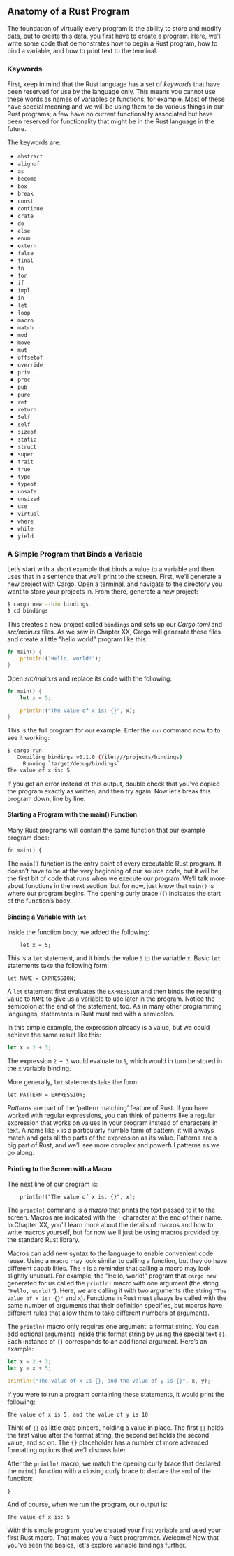 ## Anatomy of a Rust Program

The foundation of virtually every program is the ability to store and modify
data, but to create this data, you first have to create a program. Here, we'll
write some code that demonstrates how to begin a Rust program, how to bind a
variable, and how to print text to the terminal.

### Keywords

First, keep in mind that the Rust language has a set of *keywords* that have
been reserved for use by the language only. This means you cannot use these
words as names of variables or functions, for example. Most of these have
special meaning and we will be using them to do various things in our Rust
programs; a few have no current functionality associated but have been reserved
for functionality that might be in the Rust language in the future.

The keywords are:

* `abstract`
* `alignof`
* `as`
* `become`
* `box`
* `break`
* `const`
* `continue`
* `crate`
* `do`
* `else`
* `enum`
* `extern`
* `false`
* `final`
* `fn`
* `for`
* `if`
* `impl`
* `in`
* `let`
* `loop`
* `macro`
* `match`
* `mod`
* `move`
* `mut`
* `offsetof`
* `override`
* `priv`
* `proc`
* `pub`
* `pure`
* `ref`
* `return`
* `Self`
* `self`
* `sizeof`
* `static`
* `struct`
* `super`
* `trait`
* `true`
* `type`
* `typeof`
* `unsafe`
* `unsized`
* `use`
* `virtual`
* `where`
* `while`
* `yield`

### A Simple Program that Binds a Variable

Let’s start with a short example that binds a value to a variable and then uses
that in a sentence that we'll print to the screen. First, we’ll generate a new
project with Cargo. Open a terminal, and navigate to the directory you want to
store your projects in. From there, generate a new project:

```bash
$ cargo new --bin bindings
$ cd bindings
```

This creates a new project called `bindings` and sets up our *Cargo.toml* and
*src/main.rs* files. As we saw in Chapter XX, Cargo will generate these files
and create a little "hello world" program like this:

```rust
fn main() {
    println!("Hello, world!");
}
```

Open *src/main.rs* and replace its code with the following:

```rust
fn main() {
    let x = 5;

    println!("The value of x is: {}", x);
}
```

This is the full program for our example. Enter the `run` command now to to see
it working:

```bash
$ cargo run
   Compiling bindings v0.1.0 (file:///projects/bindings)
     Running `target/debug/bindings`
The value of x is: 5
```

If you get an error instead of this output, double check that you've copied the
program exactly as written, and then try again. Now let’s break this program
down, line by line.

#### Starting a Program with the main() Function

Many Rust programs will contain the same function that our example program does:

```rust,ignore
fn main() {
```

The `main()` function is the entry point of every executable Rust program. It
doesn’t have to be at the very beginning of our source code, but it will be the
first bit of code that runs when we execute our program. We’ll talk more about
functions in the next section, but for now, just know that `main()` is
where our program begins. The opening curly brace (`{`) indicates the start of
the function’s body.

#### Binding a Variable with `let`

Inside the function body, we added the following:

```rust,ignore
    let x = 5;
```

This is a `let` statement, and it binds the value `5` to the variable `x`.
Basic `let` statements take the following form:

```text
let NAME = EXPRESSION;
```

A `let` statement first evaluates the `EXPRESSION` and then binds the resulting
value to `NAME` to give us a variable to use later in the program. Notice the
semicolon at the end of the statement, too. As in many other programming
languages, statements in Rust must end with a semicolon.

In this simple example, the expression already is a value, but we could achieve
the same result like this:

```rust
let x = 2 + 3;
```

The expression `2 + 3` would evaluate to `5`, which would in turn be stored in
the `x` variable binding.

More generally, `let` statements take the form:

```text
let PATTERN = EXPRESSION;
```

*Patterns* are part of the ‘pattern matching’ feature of Rust. If you have
worked with regular expressions, you can think of patterns like a regular
expression that works on values in your program instead of characters in text.
A name like `x` is a particularly humble form of pattern; it will always match
and gets all the parts of the expression as its value. Patterns are a big part
of Rust, and we’ll see more complex and powerful patterns as we go along.

#### Printing to the Screen with a Macro

The next line of our program is:

```rust,ignore
    println!("The value of x is: {}", x);
```

The `println!` command is a *macro* that prints the text passed to it to the
screen. Macros are indicated with the `!` character at the end of their name.
In Chapter XX, you'll learn more about the details of macros and how to
write macros yourself, but for now we'll just be using macros provided by the
standard Rust library.

Macros can add new syntax to the language to enable convenient code reuse.
Using a macro may look similar to calling a function, but they do have
different capabilities. The `!` is a reminder that calling a macro may look
slightly unusual. For example, the "Hello, world!" program that `cargo new`
generated for us called the `println!` macro with one argument (the string
`"Hello, world!"`). Here, we are calling it with two arguments (the string
`"The value of x is: {}"` and `x`). Functions in Rust must always be called
with the same number of arguments that their definition specifies, but macros
have different rules that allow them to take different numbers of arguments.

The `println!` macro only requires one argument: a format string. You can add
optional arguments inside this format string by using the special text `{}`.
Each instance of `{}` corresponds to an additional argument. Here’s an example:

```rust
let x = 2 + 3;
let y = x + 5;

println!("The value of x is {}, and the value of y is {}", x, y);
```

If you were to run a program containing these statements, it would print the
following:

```text
The value of x is 5, and the value of y is 10
```

Think of `{}` as little crab pincers, holding a value in place. The first `{}`
holds the first value after the format string, the second set holds the second
value, and so on. The `{}` placeholder has a number of more advanced formatting
options that we’ll discuss later.

After the `println!` macro, we match the opening curly brace that declared the
`main()` function with a closing curly brace to declare the end of the function:

```rust,ignore
}
```

And of course, when we run the program, our output is:

```text
The value of x is: 5
```

With this simple program, you've created your first variable and used your
first Rust macro. That makes you a Rust programmer. Welcome! Now that you've
seen the basics, let's explore variable bindings further.
